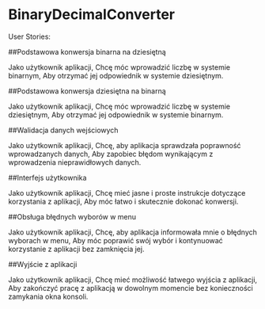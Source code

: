 # BinaryDecimalConverter

User Stories:

##Podstawowa konwersja binarna na dziesiętną

Jako użytkownik aplikacji,
Chcę móc wprowadzić liczbę w systemie binarnym,
Aby otrzymać jej odpowiednik w systemie dziesiętnym.


##Podstawowa konwersja dziesiętna na binarną

Jako użytkownik aplikacji,
Chcę móc wprowadzić liczbę w systemie dziesiętnym,
Aby otrzymać jej odpowiednik w systemie binarnym.


##Walidacja danych wejściowych

Jako użytkownik aplikacji,
Chcę, aby aplikacja sprawdzała poprawność wprowadzanych danych,
Aby zapobiec błędom wynikającym z wprowadzenia nieprawidłowych danych.

##Interfejs użytkownika

Jako użytkownik aplikacji,
Chcę mieć jasne i proste instrukcje dotyczące korzystania z aplikacji,
Aby móc łatwo i skutecznie dokonać konwersji.

##Obsługa błędnych wyborów w menu

Jako użytkownik aplikacji,
Chcę, aby aplikacja informowała mnie o błędnych wyborach w menu,
Aby móc poprawić swój wybór i kontynuować korzystanie z aplikacji bez zamknięcia jej.

##Wyjście z aplikacji

Jako użytkownik aplikacji,
Chcę mieć możliwość łatwego wyjścia z aplikacji,
Aby zakończyć pracę z aplikacją w dowolnym momencie bez konieczności zamykania okna konsoli.